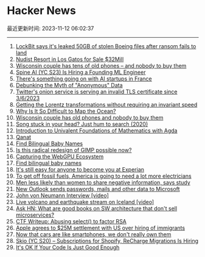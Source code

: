 # Hacker News

最近更新时间: 2023-11-12 06:02:37

--- 
1. [LockBit says it's leaked 50GB of stolen Boeing files after ransom fails to land](https://www.theregister.com/2023/11/10/lockbit_leaks_boeing_files/) 
2. [Nudist Resort in Los Gatos for Sale $32Mill](https://www.ktvu.com/news/nudist-resort-in-los-gatos-mountains-on-market-for-32m) 
3. [Wisconsin couple has tens of old phones – and nobody to buy them](https://madison.com/news/local/phoneco-wisconsin-telephones-knappen-business/article_90116a8a-734c-11ee-a555-f74104c683cf.html) 
4. [Spine AI (YC S23) Is Hiring a Founding ML Engineer](https://www.ycombinator.com/companies/spine-ai/jobs/Z1hz3BZ-founding-ml-engineer-scientist) 
5. [There's something going on with AI startups in France](https://techcrunch.com/2023/11/09/theres-something-going-on-with-ai-startups-in-france/) 
6. [Debunking the Myth of "Anonymous" Data](https://www.eff.org/deeplinks/2023/11/debunking-myth-anonymous-data) 
7. [Twitter's onion service is serving an invalid TLS certificate since 3/6/2023](https://twitter3e4tixl4xyajtrzo62zg5vztmjuricljdp2c5kshju4avyoid.onion/) 
8. [Getting the Lorentz transformations without requiring an invariant speed](https://arxiv.org/abs/1504.02423) 
9. [Why Is It So Difficult to Map the Ocean?](https://nautil.us/why-is-it-so-difficult-to-map-the-ocean-436109/) 
10. [Wisconsin couple has old phones and nobody to buy them](https://madison.com/news/local/phoneco-wisconsin-telephones-knappen-business/article_90116a8a-734c-11ee-a555-f74104c683cf.html) 
11. [Song stuck in your head? Just hum to search (2020)](https://blog.google/products/search/hum-to-search/) 
12. [Introduction to Univalent Foundations of Mathematics with Agda](https://www.cs.bham.ac.uk/~mhe/HoTT-UF-in-Agda-Lecture-Notes/HoTT-UF-Agda.html) 
13. [Qanat](https://en.wikipedia.org/wiki/Qanat) 
14. [Find Bilingual Baby Names](https://mixedname.com/) 
15. [Is this radical redesign of GIMP possible now?](https://librearts.org/2023/11/radical-redesign-of-gimp/) 
16. [Capturing the WebGPU Ecosystem](https://developer.chrome.com/blog/webgpu-ecosystem/) 
17. [Find bilingual baby names](https://mixedname.com/) 
18. [It's still easy for anyone to become you at Experian](https://krebsonsecurity.com/2023/11/its-still-easy-for-anyone-to-become-you-at-experian/) 
19. [To get off fossil fuels, America is going to need a lot more electricians](https://grist.org/energy/electrician-shortage-electrify-everything-climate-infrastructure-labor/) 
20. [Men less likely than women to share negative information, says study](https://phys.org/news/2023-11-men-women-negative.html) 
21. [New Outlook sends passwords, mails and other data to Microsoft](https://mailbox.org/en/post/warning-new-outlook-sends-passwords-mails-and-other-data-to-microsoft?nl=e) 
22. [John von Neumann Interview [video]](https://www.youtube.com/watch?v=vLbllFHBQM4) 
23. [Live volcano and earthquake stream on Iceland [video]](https://www.youtube.com/watch?v=804nPrAUAxg) 
24. [Ask HN: What are good books on SW architecture that don't sell microservices?](https://news.ycombinator.com/item?id=38232930) 
25. [CTF Writeup: Abusing select() to factor RSA](https://threadreaderapp.com/thread/1723398619313603068.html) 
26. [Apple agrees to $25M settlement with US over hiring of immigrants](https://www.reuters.com/technology/apple-agrees-25-million-settlement-with-us-over-hiring-immigrants-2023-11-09/) 
27. [Now that cars are like smartphones, we don't really own them](https://www.washingtonpost.com/technology/2023/11/10/car-right-to-repair/) 
28. [Skio (YC S20) – Subscriptions for Shopify, ReCharge Migrations Is Hiring](https://skio.com/careers/) 
29. [It's OK If Your Code Is Just Good Enough](https://shiftmag.dev/code-quality-good-enough-2034/) 
